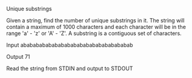 Unique substrings

Given a string, find the number of unique substrings in it. The string will contain a maximum of 1000 characters and each character will be in the range 'a' - 'z' or 'A' - 'Z'. A substring is a contiguous set of characters.

Input abababababababababababababababababab

Output 71

Read the string from STDIN and output to STDOUT
